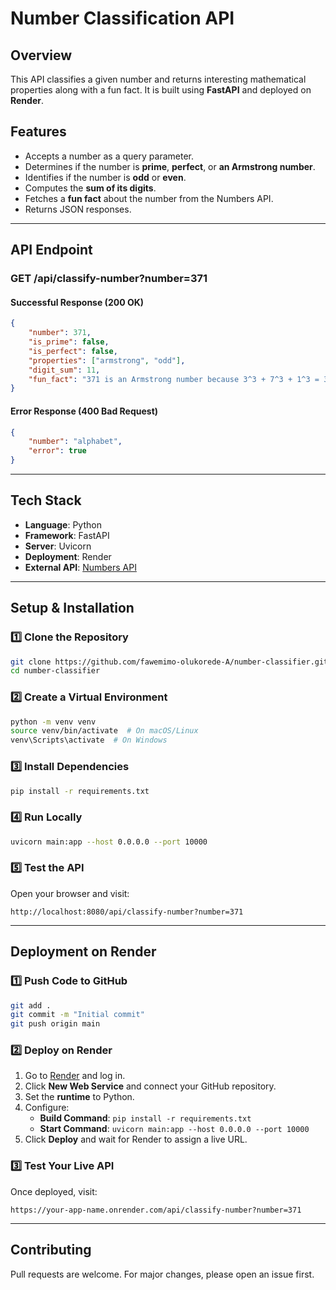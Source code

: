 # Number Classification API

## Overview
This API classifies a given number and returns interesting mathematical properties along with a fun fact. It is built using **FastAPI** and deployed on **Render**.

## Features
- Accepts a number as a query parameter.
- Determines if the number is **prime**, **perfect**, or **an Armstrong number**.
- Identifies if the number is **odd** or **even**.
- Computes the **sum of its digits**.
- Fetches a **fun fact** about the number from the Numbers API.
- Returns JSON responses.

---
## API Endpoint
### **GET /api/classify-number?number=371**

#### **Successful Response (200 OK)**
```json
{
    "number": 371,
    "is_prime": false,
    "is_perfect": false,
    "properties": ["armstrong", "odd"],
    "digit_sum": 11,
    "fun_fact": "371 is an Armstrong number because 3^3 + 7^3 + 1^3 = 371"
}
```

#### **Error Response (400 Bad Request)**
```json
{
    "number": "alphabet",
    "error": true
}
```

---
## Tech Stack
- **Language**: Python
- **Framework**: FastAPI
- **Server**: Uvicorn
- **Deployment**: Render
- **External API**: [Numbers API](http://numbersapi.com)

---
## Setup & Installation

### **1️⃣ Clone the Repository**
```sh
git clone https://github.com/fawemimo-olukorede-A/number-classifier.git
cd number-classifier
```

### **2️⃣ Create a Virtual Environment**
```sh
python -m venv venv
source venv/bin/activate  # On macOS/Linux
venv\Scripts\activate  # On Windows
```

### **3️⃣ Install Dependencies**
```sh
pip install -r requirements.txt
```

### **4️⃣ Run Locally**
```sh
uvicorn main:app --host 0.0.0.0 --port 10000
```

### **5️⃣ Test the API**
Open your browser and visit:
```
http://localhost:8080/api/classify-number?number=371
```

---
## Deployment on Render
### **1️⃣ Push Code to GitHub**
```sh
git add .
git commit -m "Initial commit"
git push origin main
```

### **2️⃣ Deploy on Render**
1. Go to [Render](https://render.com/) and log in.
2. Click **New Web Service** and connect your GitHub repository.
3. Set the **runtime** to Python.
4. Configure:
   - **Build Command**: `pip install -r requirements.txt`
   - **Start Command**: `uvicorn main:app --host 0.0.0.0 --port 10000`
5. Click **Deploy** and wait for Render to assign a live URL.

### **3️⃣ Test Your Live API**
Once deployed, visit:
```
https://your-app-name.onrender.com/api/classify-number?number=371
```

---
## Contributing
Pull requests are welcome. For major changes, please open an issue first.

